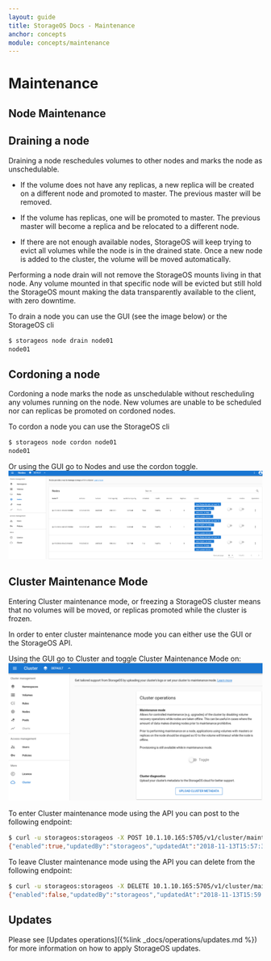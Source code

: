 ```yaml
---
layout: guide
title: StorageOS Docs - Maintenance
anchor: concepts
module: concepts/maintenance
---
```


# Maintenance

## Node Maintenance

## Draining a node

Draining a node reschedules volumes to other nodes and marks the node as
unschedulable.

* If the volume does not have any replicas, a new replica will be created on a
different node and promoted to master. The previous master will be removed.

* If the volume has replicas, one will be promoted to master. The previous master
will become a replica and be relocated to a different node.

* If there are not enough available nodes, StorageOS will keep trying to evict all
volumes while the node is in the drained state. Once a new node is added to the
cluster, the volume will be moved automatically.

Performing a node drain will not remove the StorageOS mounts living in that
node. Any volume mounted in that specific node will be evicted but still hold
the StorageOS mount making the data transparently available to the client, with
zero downtime.

To drain a node you can use the GUI (see the image below) or the StorageOS cli
```bash
$ storageos node drain node01
node01
```

## Cordoning a node

Cordoning a node marks the node as unschedulable without rescheduling any
volumes running on the node. New volumes are unable to be scheduled nor can replicas
be promoted on cordoned nodes.

To cordon a node you can use the StorageOS cli
```bash
$ storageos node cordon node01
node01
```

Or using the GUI go to Nodes and use the cordon toggle. 
![image](/images/docs/gui/drain-cordon.png)

## Cluster Maintenance Mode

Entering Cluster maintenance mode, or freezing a StorageOS cluster means that
no volumes will be moved, or replicas promoted while the cluster is frozen.

In order to enter cluster maintenance mode you can either use the GUI or the
StorageOS API. 

Using the GUI go to Cluster and toggle Cluster Maintenance Mode on:
![image](/images/docs/gui/maintenancemode.png)

To enter Cluster maintenance mode using the API you can post to the following
endpoint:
```bash
$ curl -u storageos:storageos -X POST 10.1.10.165:5705/v1/cluster/maintenance
{"enabled":true,"updatedBy":"storageos","updatedAt":"2018-11-13T15:57:34.605480403Z"}%
```

To leave Cluster maintenance mode using the API you can delete from the
following endpoint:
```bash
$ curl -u storageos:storageos -X DELETE 10.1.10.165:5705/v1/cluster/maintenance
{"enabled":false,"updatedBy":"storageos","updatedAt":"2018-11-13T15:59:09.115797194Z"}%  
```


## Updates

Please see [Updates operations]({%link _docs/operations/updates.md %}) for
more information on how to apply StorageOS updates. 
